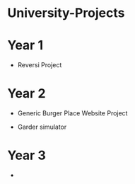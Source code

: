 # University-Projects

# Year 1

- Reversi Project

# Year 2

- Generic Burger Place Website Project

- Garder simulator

# Year 3

- 
